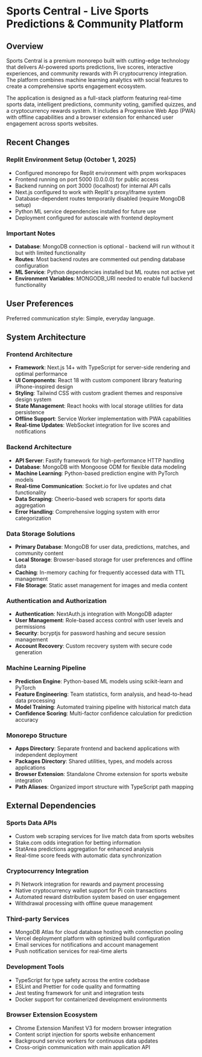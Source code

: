 # Sports Central - Live Sports Predictions & Community Platform

## Overview

Sports Central is a premium monorepo built with cutting-edge technology that delivers AI-powered sports predictions, live scores, interactive experiences, and community rewards with Pi cryptocurrency integration. The platform combines machine learning analytics with social features to create a comprehensive sports engagement ecosystem.

The application is designed as a full-stack platform featuring real-time sports data, intelligent predictions, community voting, gamified quizzes, and a cryptocurrency rewards system. It includes a Progressive Web App (PWA) with offline capabilities and a browser extension for enhanced user engagement across sports websites.

## Recent Changes

### Replit Environment Setup (October 1, 2025)
- Configured monorepo for Replit environment with pnpm workspaces
- Frontend running on port 5000 (0.0.0.0) for public access
- Backend running on port 3000 (localhost) for internal API calls
- Next.js configured to work with Replit's proxy/iframe system
- Database-dependent routes temporarily disabled (require MongoDB setup)
- Python ML service dependencies installed for future use
- Deployment configured for autoscale with frontend deployment

### Important Notes
- **Database**: MongoDB connection is optional - backend will run without it but with limited functionality
- **Routes**: Most backend routes are commented out pending database configuration
- **ML Service**: Python dependencies installed but ML routes not active yet
- **Environment Variables**: MONGODB_URI needed to enable full backend functionality

## User Preferences

Preferred communication style: Simple, everyday language.

## System Architecture

### Frontend Architecture
- **Framework**: Next.js 14+ with TypeScript for server-side rendering and optimal performance
- **UI Components**: React 18 with custom component library featuring iPhone-inspired design
- **Styling**: Tailwind CSS with custom gradient themes and responsive design system
- **State Management**: React hooks with local storage utilities for data persistence
- **Offline Support**: Service Worker implementation with PWA capabilities
- **Real-time Updates**: WebSocket integration for live scores and notifications

### Backend Architecture
- **API Server**: Fastify framework for high-performance HTTP handling
- **Database**: MongoDB with Mongoose ODM for flexible data modeling
- **Machine Learning**: Python-based prediction engine with PyTorch models
- **Real-time Communication**: Socket.io for live updates and chat functionality
- **Data Scraping**: Cheerio-based web scrapers for sports data aggregation
- **Error Handling**: Comprehensive logging system with error categorization

### Data Storage Solutions
- **Primary Database**: MongoDB for user data, predictions, matches, and community content
- **Local Storage**: Browser-based storage for user preferences and offline data
- **Caching**: In-memory caching for frequently accessed data with TTL management
- **File Storage**: Static asset management for images and media content

### Authentication and Authorization
- **Authentication**: NextAuth.js integration with MongoDB adapter
- **User Management**: Role-based access control with user levels and permissions
- **Security**: bcryptjs for password hashing and secure session management
- **Account Recovery**: Custom recovery system with secure code generation

### Machine Learning Pipeline
- **Prediction Engine**: Python-based ML models using scikit-learn and PyTorch
- **Feature Engineering**: Team statistics, form analysis, and head-to-head data processing
- **Model Training**: Automated training pipeline with historical match data
- **Confidence Scoring**: Multi-factor confidence calculation for prediction accuracy

### Monorepo Structure
- **Apps Directory**: Separate frontend and backend applications with independent deployment
- **Packages Directory**: Shared utilities, types, and models across applications
- **Browser Extension**: Standalone Chrome extension for sports website integration
- **Path Aliases**: Organized import structure with TypeScript path mapping

## External Dependencies

### Sports Data APIs
- Custom web scraping services for live match data from sports websites
- Stake.com odds integration for betting information
- StatArea predictions aggregation for enhanced analysis
- Real-time score feeds with automatic data synchronization

### Cryptocurrency Integration
- Pi Network integration for rewards and payment processing
- Native cryptocurrency wallet support for Pi coin transactions
- Automated reward distribution system based on user engagement
- Withdrawal processing with offline queue management

### Third-party Services
- MongoDB Atlas for cloud database hosting with connection pooling
- Vercel deployment platform with optimized build configuration
- Email services for notifications and account management
- Push notification services for real-time alerts

### Development Tools
- TypeScript for type safety across the entire codebase
- ESLint and Prettier for code quality and formatting
- Jest testing framework for unit and integration tests
- Docker support for containerized development environments

### Browser Extension Ecosystem
- Chrome Extension Manifest V3 for modern browser integration
- Content script injection for sports website enhancement
- Background service workers for continuous data updates
- Cross-origin communication with main application API